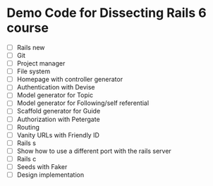 # Demo Code for Dissecting Rails 6 course

* [ ] Rails new
* [ ] Git
* [ ] Project manager
* [ ] File system
* [ ] Homepage with controller generator
* [ ] Authentication with Devise
* [ ] Model generator for Topic
* [ ] Model generator for Following/self referential
* [ ] Scaffold generator for Guide
* [ ] Authorization with Petergate
* [ ] Routing
* [ ] Vanity URLs with Friendly ID
* [ ] Rails s
* [ ] Show how to use a different port with the rails server
* [ ] Rails c
* [ ] Seeds with Faker
* [ ] Design implementation
